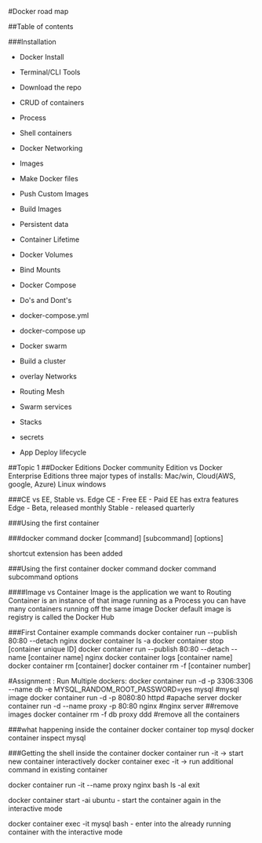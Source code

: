 #Docker road map

##Table of contents

###Installation
- Docker Install
- Terminal/CLI Tools
- Download the repo


- CRUD of containers
- Process
- Shell containers
- Docker Networking

- Images
- Make Docker files
- Push Custom Images
- Build Images

- Persistent data
- Container Lifetime
- Docker Volumes
- Bind Mounts


- Docker Compose
- Do's and Dont's
- docker-compose.yml
- docker-compose up

- Docker swarm
- Build a cluster
- overlay Networks
- Routing Mesh
- Swarm services
- Stacks
- secrets
- App Deploy lifecycle


##Topic 1
##Docker Editions
Docker community Edition vs Docker Enterprise Editions
three major types of installs: Mac/win, Cloud(AWS, google, Azure)
Linux
windows

###CE vs EE, Stable vs. Edge
CE - Free
EE - Paid
EE has extra features
Edge - Beta, released monthly
Stable - released quarterly

###Using the first container

###docker command
docker [command] [subcommand] [options]

shortcut extension has been added

###Using the first container
docker command
docker command subcommand options

####Image vs Container
Image is the application we want to Routing
Container is an instance of that image running as a Process
you can have many containers running off the same image
Docker default image is registry is called the Docker Hub

###First Container example commands
docker container run --publish 80:80 --detach nginx
docker container ls -a
docker container stop [container unique ID]
docker container run --publish 80:80 --detach --name [container name] nginx
docker container logs [container name]
docker container rm [container]
docker container rm -f [container number]

#Assignment : Run Multiple dockers:
docker container run -d -p 3306:3306 --name db -e MYSQL_RANDOM_ROOT_PASSWORD=yes mysql #mysql image
docker container run -d -p 8080:80 httpd #apache server
docker container run -d --name proxy -p 80:80 nginx #nginx server
##remove images
docker container rm -f db proxy ddd #remove all the containers

###what happening inside the container
docker container top mysql
docker container inspect mysql

###Getting the shell inside the container
docker container run -it -> start new container interactively
docker container exec -it -> run additional command in existing container

docker container run -it --name proxy nginx bash
ls -al
exit

docker container start -ai ubuntu - start the container again in the interactive mode

docker container exec -it mysql bash - enter into the already running container with the interactive mode
